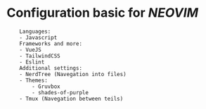 # Configuration basic for **_NEOVIM_**

```
    Languages:
    - Javascript
    Frameworks and more:
    - VueJS
    - TailwindCSS
    - Eslint
    Additional settings:
    - NerdTree (Navegation into files)
    - Themes:
        - Gruvbox
        - shades-of-purple
    - Tmux (Navegation between teils)
```
